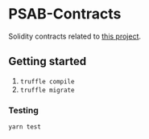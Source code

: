# PSAB-Contracts
Solidity contracts related to [this project](https://github.com/Frac7/PSAB-Client).

## Getting started
1. `truffle compile`
2. `truffle migrate`
### Testing
`yarn test`
